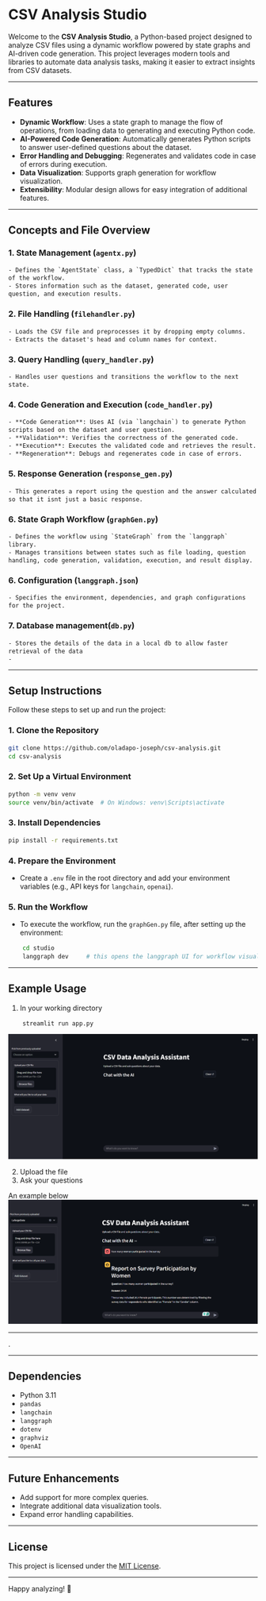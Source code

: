 # CSV Analysis Studio

Welcome to the **CSV Analysis Studio**, a Python-based project designed to analyze CSV files using a dynamic workflow powered by state graphs and AI-driven code generation. This project leverages modern tools and libraries to automate data analysis tasks, making it easier to extract insights from CSV datasets.

---

## Features

- **Dynamic Workflow**: Uses a state graph to manage the flow of operations, from loading data to generating and executing Python code.
- **AI-Powered Code Generation**: Automatically generates Python scripts to answer user-defined questions about the dataset.
- **Error Handling and Debugging**: Regenerates and validates code in case of errors during execution.
- **Data Visualization**: Supports graph generation for workflow visualization.
- **Extensibility**: Modular design allows for easy integration of additional features.

---

## Concepts and File Overview

### 1. **State Management (`agentx.py`)**
    - Defines the `AgentState` class, a `TypedDict` that tracks the state of the workflow.
    - Stores information such as the dataset, generated code, user question, and execution results.

### 2. **File Handling (`filehandler.py`)**
    - Loads the CSV file and preprocesses it by dropping empty columns.
    - Extracts the dataset's head and column names for context.

### 3. **Query Handling (`query_handler.py`)**
    - Handles user questions and transitions the workflow to the next state.

### 4. **Code Generation and Execution (`code_handler.py`)**
    - **Code Generation**: Uses AI (via `langchain`) to generate Python scripts based on the dataset and user question.
    - **Validation**: Verifies the correctness of the generated code.
    - **Execution**: Executes the validated code and retrieves the result.
    - **Regeneration**: Debugs and regenerates code in case of errors.

### 5. **Response Generation (`response_gen.py`)**
    - This generates a report using the question and the answer calculated so that it isnt just a basic response.


### 6. **State Graph Workflow (`graphGen.py`)**
    - Defines the workflow using `StateGraph` from the `langgraph` library.
    - Manages transitions between states such as file loading, question handling, code generation, validation, execution, and result display.

### 6. **Configuration (`langgraph.json`)**
    - Specifies the environment, dependencies, and graph configurations for the project.

### 7. **Database management(`db.py`)**
    - Stores the details of the data in a local db to allow faster retrieval of the data
    -   
---

## Setup Instructions

Follow these steps to set up and run the project:

### 1. **Clone the Repository**
```bash
git clone https://github.com/oladapo-joseph/csv-analysis.git
cd csv-analysis
```

### 2. **Set Up a Virtual Environment**
```bash
python -m venv venv
source venv/bin/activate  # On Windows: venv\Scripts\activate
```

### 3. **Install Dependencies**
```bash
pip install -r requirements.txt
```

### 4. **Prepare the Environment**
 - Create a `.env` file in the root directory and add your environment variables (e.g., API keys for `langchain`, `openai`).

### 5. **Run the Workflow**
* To execute the workflow, run the `graphGen.py` file, after setting up the environment:
```bash
    cd studio
    langgraph dev     # this opens the langgraph UI for workflow visualization and simulation
```


---

## Example Usage

1. In your working directory
```
    streamlit run app.py
```

![Home Screen](images/home.png)

2. Upload the file
3. Ask your questions

An example below 
![Sample](images/sample.png)

---
. 


---
## Dependencies

- Python 3.11
- `pandas`
- `langchain`
- `langgraph`
- `dotenv`
- `graphviz`
- `OpenAI`

---

## Future Enhancements

- Add support for more complex queries.
- Integrate additional data visualization tools.
- Expand error handling capabilities.

---

## License

This project is licensed under the [MIT License](LICENSE).

---

Happy analyzing! 🚀  